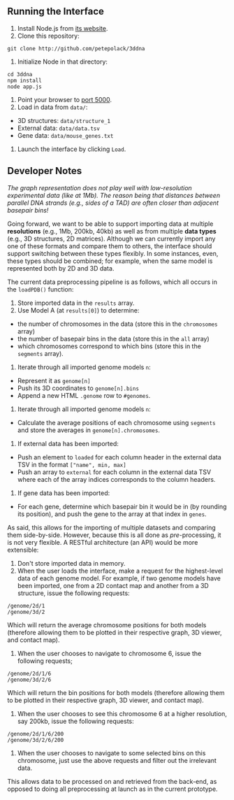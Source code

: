 ## Running the Interface

1. Install Node.js from [its website](http://nodejs.org).
1. Clone this repository:
  ```
  git clone http://github.com/petepolack/3ddna
  ```
1. Initialize Node in that directory:
  ```
  cd 3ddna
  npm install
  node app.js
  ```
1. Point your browser to [port 5000](localhost:5000).
1. Load in data from `data/`:
  * 3D structures: `data/structure_1`
  * External data: `data/data.tsv`
  * Gene data: `data/mouse_genes.txt`
1. Launch the interface by clicking `Load`.

## Developer Notes

*The graph representation does not play well with low-resolution experimental data (like at 1Mb). The reason being that distances between parallel DNA strands (e.g., sides of a TAD) are often closer than adjacent basepair bins!*

Going forward, we want to be able to support importing data at multiple **resolutions** (e.g., 1Mb, 200kb, 40kb) as well as from multiple **data types** (e.g., 3D structures, 2D matrices). Although we can currently import any one of these formats and compare them to others, the interface should support switching between these types flexibly. In some instances, even, these types should be combined; for example, when the same model is represented both by 2D and 3D data.

The current data preprocessing pipeline is as follows, which all occurs in the `loadPDB()` function:

1. Store imported data in the `results` array.
1. Use Model A (at `results[0]`) to determine:
  * the number of chromosomes in the data (store this in the `chromosomes` array)
  * the number of basepair bins in the data (store this in the `all` array)
  * which chromosomes correspond to which bins (store this in the `segments` array).
1. Iterate through all imported genome models `n`:
  * Represent it as `genome[n]`
  * Push its 3D coordinates to `genome[n].bins`
  * Append a new HTML `.genome` row to `#genomes`.
1. Iterate through all imported genome models `n`:
  * Calculate the average positions of each chromosome using `segments` and store the averages in `genome[n].chromosomes`.
1. If external data has been imported:
  * Push an element to `loaded` for each column header in the external data TSV in the format `["name", min, max]`
  * Push an array to `external` for each column in the external data TSV where each of the array indices corresponds to the column headers.
1. If gene data has been imported:
  * For each gene, determine which basepair bin it would be in (by rounding its position), and push the gene to the array at that index in `genes`.

As said, this allows for the importing of multiple datasets and comparing them side-by-side. However, because this is all done as *pre*-processing, it is not very flexible. A RESTful architecture (an API) would be more extensible:

1. Don't store imported data in memory.
1. When the user loads the interface, make a request for the highest-level data of each genome model. For example, if two genome models have been imported, one from a 2D contact map and another from a 3D structure, issue the following requests:
  ```
  /genome/2d/1
  /genome/3d/2
  ```
  Which will return the average chromosome positions for both models (therefore allowing them to be plotted in their respective graph, 3D viewer, and contact map).
1. When the user chooses to navigate to chromosome 6, issue the following requests;
  ```
  /genome/2d/1/6
  /genome/3d/2/6
  ```
  Which will return the bin positions for both models (therefore allowing them to be plotted in their respective graph, 3D viewer, and contact map).
1. When the user chooses to see this chromosome 6 at a higher resolution, say 200kb, issue the following requests:
  ```
  /genome/2d/1/6/200
  /genome/3d/2/6/200
  ```
1. When the user chooses to navigate to some selected bins on this chromosome, just use the above requests and filter out the irrelevant data.

This allows data to be processed on and retrieved from the back-end, as opposed to doing all preprocessing at launch as in the current prototype.
